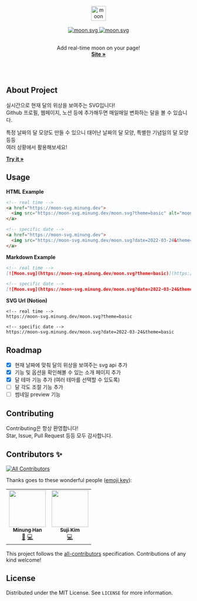 <div align="center">
  <a href="https://moon-svg.minung.dev">
    <img src="https://user-images.githubusercontent.com/10302969/159043056-4aae2a46-3274-4c70-88f3-136ff17416fb.png" height="40" alt="moon svg logo" />
  </a>
  <br /><br />
  <a href="https://moon-svg.minung.dev">
    <img src="https://moon-svg.minung.dev/moon.svg?theme=basic" alt="moon.svg" />
  </a>
  <a href="https://moon-svg.minung.dev">
    <img src="https://moon-svg.minung.dev/moon.svg?theme=ray" alt="moon.svg" />
  </a>
  <br /><br />
  <p align="center">
    Add real-time moon on your page!
    <br />
    <a href="https://moon-svg.minung.dev"><strong>Site »</strong></a>
  </p>
</div>

<br/><br/>

## About Project

실시간으로 현재 달의 위상을 보여주는 SVG입니다!  
Github 프로필, 웹페이지, 노션 등에 추가해두면 매일매일 변화하는 달을 볼 수 있습니다.

특정 날짜의 달 모양도 만들 수 있으니 태어난 날짜의 달 모양, 특별한 기념일의 달 모양 등등  
여러 상황에서 활용해보세요!

<a href="https://moon-svg.minung.dev"><strong>Try it »</strong></a>

## Usage

**HTML Example**

```html
<!-- real time -->
<a href="https://moon-svg.minung.dev">
  <img src="https://moon-svg.minung.dev/moon.svg?theme=basic" alt="moon.svg" />
</a>

<!-- specific date -->
<a href="https://moon-svg.minung.dev">
  <img src="https://moon-svg.minung.dev/moon.svg?date=2022-03-24&theme=basic" alt="moon.svg" />
</a>
```

**Markdown Example**

```md
<!-- real time -->
[![Moon.svg](https://moon-svg.minung.dev/moon.svg?theme=basic)](https://moon-svg.minung.dev)

<!-- specific date -->
[![Moon.svg](https://moon-svg.minung.dev/moon.svg?date=2022-03-24&theme=basic)](https://moon-svg.minung.dev)
```

**SVG Url (Notion)**

```
<!-- real time -->
https://moon-svg.minung.dev/moon.svg?theme=basic

<!-- specific date -->
https://moon-svg.minung.dev/moon.svg?date=2022-03-24&theme=basic
```

## Roadmap

- [x] 현재 날짜에 맞춰 달의 위상을 보여주는 svg api 추가
- [x] 기능 및 옵션을 확인해볼 수 있는 소개 페이지 추가
- [x] 달 테마 기능 추가 (여러 테마를 선택할 수 있도록)
- [ ] 달 각도 조절 기능 추가
- [ ] 썸네일 preview 기능

## Contributing

Contributing은 항상 환영합니다!  
Star, Issue, Pull Request 등등 모두 감사합니다.

## Contributors ✨

<!-- ALL-CONTRIBUTORS-BADGE:START - Do not remove or modify this section -->

[![All Contributors](https://img.shields.io/badge/all_contributors-2-orange.svg?style=flat-square)](#contributors-)

<!-- ALL-CONTRIBUTORS-BADGE:END -->

Thanks goes to these wonderful people ([emoji key](https://allcontributors.org/docs/en/emoji-key)):

<!-- ALL-CONTRIBUTORS-LIST:START - Do not remove or modify this section -->
<!-- prettier-ignore-start -->
<!-- markdownlint-disable -->
<table>
  <tr>
    <td align="center"><a href="https://github.com/hmu332233"><img src="https://avatars.githubusercontent.com/u/10302969?v=4?s=100" width="100px;" alt=""/><br /><sub><b>Minung Han</b></sub></a><br /><a href="#maintenance-hmu332233" title="Maintenance">🚧</a> <a href="https://github.com/hmu332233/moon.svg/commits?author=hmu332233" title="Code">💻</a></td>
    <td align="center"><a href="https://jerimo.github.io/"><img src="https://avatars.githubusercontent.com/u/48341341?v=4?s=100" width="100px;" alt=""/><br /><sub><b>Suji Kim</b></sub></a><br /><a href="https://github.com/hmu332233/moon.svg/commits?author=jerimo" title="Code">💻</a></td>
  </tr>
</table>

<!-- markdownlint-restore -->
<!-- prettier-ignore-end -->

<!-- ALL-CONTRIBUTORS-LIST:END -->

This project follows the [all-contributors](https://github.com/all-contributors/all-contributors) specification. Contributions of any kind welcome!

## License

Distributed under the MIT License. See `LICENSE` for more information.
